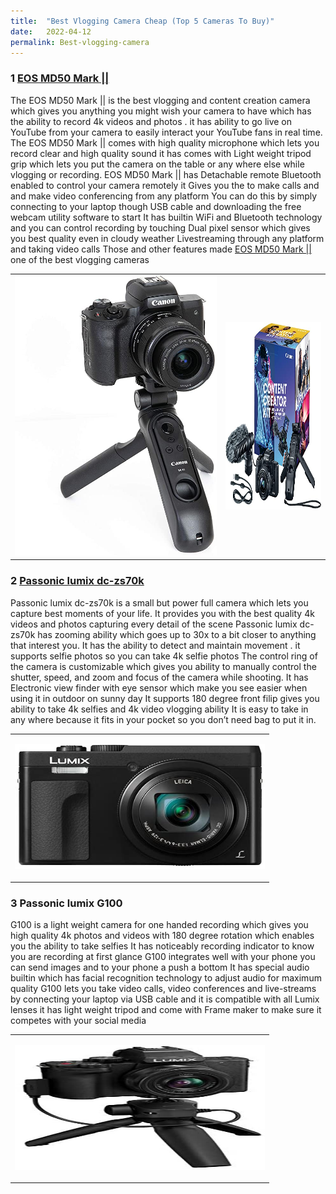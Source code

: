 ```yaml
---
title:  "Best Vlogging Camera Cheap (Top 5 Cameras To Buy)"
date:   2022-04-12
permalink: Best-vlogging-camera
---
```



### 1 <a href="https://amzn.to/3KBdBcg">EOS MD50 Mark || </a>

 The EOS MD50 Mark || is the best vlogging and content creation camera which gives you anything you might wish your camera to have which has the ability to record 4k videos and photos . 
 it has ability to go live on YouTube from your camera to easily interact your YouTube fans in real time. 
The EOS MD50 Mark || comes with high quality microphone which lets you record clear and high quality sound
it has comes with Light weight tripod grip which lets you put the camera on the table or any where else while vlogging or recording. 
 EOS MD50 Mark || has Detachable remote Bluetooth enabled to control your camera remotely
it Gives you the to make calls and and make video conferencing from any platform You can do this by simply connecting  to your laptop though USB cable and downloading the free webcam utility software to start 
It has builtin WiFi and Bluetooth technology and you can control recording by touching 
Dual pixel sensor which gives you best quality even in cloudy weather
Livestreaming through any platform and taking video calls 
 Those and other features made  <a href="https://amzn.to/3KBdBcg">EOS MD50 Mark || </a> one of the best vlogging cameras
 <div>
 
 <table>
<tr>
  <td>
<a href="https://amzn.to/3KBdBcg">
<img src="public/Mark2.jpg" alt="EOS MD50 Mark 2 camera" ></a>
    </td>
      <td>
<a href="https://amzn.to/3KBdBcg">
<img src="public/Mark2box.jpg" width="300" height="300" alt="EOS MD50 Mark 2 camera box" ></a>
  </td>
    </tr>
      </table>
  </div>
  
  
### 2 <a href="https://amzn.to/3M6McPT">Passonic lumix dc-zs70k </a>

Passonic lumix dc-zs70k is a small but power full camera which lets you capture best moments of your life. It provides you with the best quality 4k videos and photos capturing every detail of the scene
Passonic lumix dc-zs70k has zooming ability which goes up to 30x to a bit closer to anything that interest you. It has the ability to detect and maintain movement . it supports selfie photos so you can take 4k selfie photos 
The control ring of the camera is customizable which gives you ability to manually control the shutter, speed, and zoom and focus of the camera while shooting. It has Electronic view finder with eye sensor which make you see easier when using it in outdoor on sunny day
It supports 180 degree front filip gives you ability to take 4k selfies and 4k video vlogging ability 
It is easy to take in any where because it fits in your pocket so you don’t need bag to put it in.
  
<table>

<tr>

  <td>

<a href="https://amzn.to/3M6McPT">

<img src="public/LUMIX DC1.jpg" width="400" height="200" alt=" Passonic lumix dc-zs70k camera" ></a>
     </td>
    
 </tr>
</table>


### 3 Passonic lumix G100

G100 is a light weight camera for one handed recording which gives you high quality 4k photos and videos with 180 degree rotation which enables you the ability to take selfies 
It has noticeably recording indicator to know you are recording at first glance
G100 integrates well with your phone you can send images and to your phone a push a bottom 
It has special audio builtin which has facial recognition technology to adjust audio for maximum quality
G100 lets you take video calls, video conferences and live-streams by connecting your laptop via USB cable and it is compatible with all Lumix lenses
it has light weight tripod and come with Frame maker to make sure it competes with your social media 

<table>

<tr>

  <td>

<a href="https://amzn.to/3M6McPT">

<img src="public/LUMIX G100 1.jpg" width="400" height="200" alt=" Passonic lumix dc-zs70k camera" ></a>

   </td>

  </tr>

</table>
